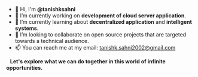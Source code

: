 <ul>
  <li> 👋 Hi, I'm <b>@tanishksahni</b> </li>
  <li> 🔭 I’m currently working on <b>development of cloud server application</b>. </li>
  <li> 🌱 I’m currently learning about <b>decentralized application</b> and <b>intelligent systems</b>.</li>
  <li> 🤝 I’m looking to collaborate on open source projects that are targeted towards a technical audience. </li>
  <li> 📫 You can reach me at my email: <a href="tanishk.sahni2002@gmail.com">tanishk.sahni2002@gmail.com</a> </li>
 </ul>
 <p> <strong> &ensp; Let's explore what we can do together in this world of infinite opportunities.</strong> </p>
